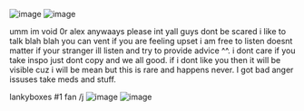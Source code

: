 ![image](https://github.com/user-attachments/assets/9ebcdcd5-479e-4b31-8e7e-1ec40ddc7708)
![image](https://github.com/user-attachments/assets/6c4b4169-4a9d-47af-81db-61287aa00ac4)

umm im void 0r alex
anywaays please int yall guys dont be scared i like to talk blah blah you can vent if you are feeling upset i am free to listen doesnt matter if your stranger ill listen and try
to provide advice ^^. i dont care if you take inspo just dont copy and we all good.
if i dont like you then it will be visible cuz i will be mean but this is rare and happens never. I got bad anger issuses take meds and stuff. 

lankyboxes #1 fan /j
![image](https://github.com/user-attachments/assets/b5af1e35-1267-41bb-8be0-e8a372c1ea2b)
![image](https://github.com/user-attachments/assets/9589d8e8-0ec5-4679-947f-af1efe5c0485)

